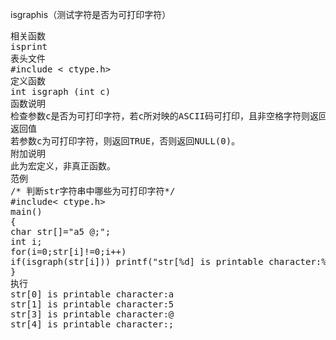 isgraphis（测试字符是否为可打印字符）
<pre>相关函数
isprint
表头文件
#include < ctype.h>
定义函数
int isgraph (int c)
函数说明
检查参数c是否为可打印字符，若c所对映的ASCII码可打印，且非空格字符则返回TRUE。
返回值
若参数c为可打印字符，则返回TRUE，否则返回NULL(0)。
附加说明
此为宏定义，非真正函数。
范例
/* 判断str字符串中哪些为可打印字符*/
#include< ctype.h>
main()
{
char str[]="a5 @;";
int i;
for(i=0;str[i]!=0;i++)
if(isgraph(str[i])) printf("str[%d] is printable character:%d\n",i,str[i]);
}
执行
str[0] is printable character:a
str[1] is printable character:5
str[3] is printable character:@
str[4] is printable character:;</pre>